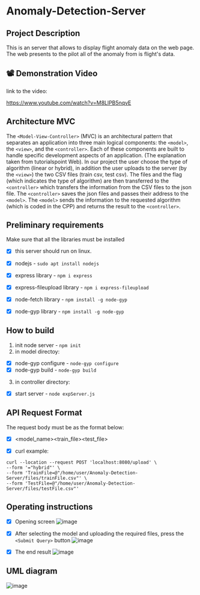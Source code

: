 # Anomaly-Detection-Server


## Project Description
This is an server that allows to display flight anomaly data on the web page. 
The web presents to the pilot all of the anomaly from is flight's data.


## 📽️ Demonstration Video
link to the video:

https://www.youtube.com/watch?v=M8LlPB5nqvE


##  Architecture MVC
The `<Model-View-Controller>` (MVC) is an architectural pattern that separates an application into three main logical components: the `<model>`, the `<view>`, and the `<controller>`. Each of these components are built to handle specific development aspects of an application. (The explanation taken from tutorialspoint Web).
In our project the user choose the type of algorithm (linear or hybrid), in addition the user uploads to the server (by the  `<view>`) the two CSV files (train csv, test csv). 
The files and the flag (which indicates the type of algorithm) are then transferred to the `<controller>` which transfers the information from the CSV files to the json file.
The  `<controller>` saves the json files and passes their address to the  `<model>`.
The  `<model>` sends the information to the requested algorithm (which is coded in the CPP) and returns the result to the  `<controller>`.


##  Preliminary requirements
Make sure that all the libraries must be installed
- [x] this server should run on linux.
- [x] nodejs - `sudo apt install nodejs`
- [x] express library - `npm i express`
- [x] express-fileupload library - `npm i express-fileupload`
- [x] node-fetch library - `npm install -g node-gyp`
- [x] node-gyp library - `npm install -g node-gyp`


## How to build
1. init node server - `npm init`
2. in model directoy:
 - [x] node-gyp configure - `node-gyp configure`
 - [x] node-gyp build - `node-gyp build`
3. in controller directory:
- [x] start server - `node expServer.js`


## API Request Format

The request body must be as the format below:

- [x] <model_name><train_file><test_file>

- [x] curl example:

```
curl --location --request POST 'localhost:8080/upload' \
--form '="hybrid"' \
--form 'TrainFile=@"/home/user/Anomaly-Detection-Server/files/trainFile.csv"' \
--form 'TestFile=@"/home/user/Anomaly-Detection-Server/files/testFile.csv"'
```

##  Operating instructions
- [x] Opening screen
![image](https://user-images.githubusercontent.com/73064092/119977317-f16cd680-bfc0-11eb-9983-eab9e743a589.png)

- [x] After selecting the model and uploading the required files, press the `<Submit Query>` button
 ![image](https://user-images.githubusercontent.com/73064092/119977442-1e20ee00-bfc1-11eb-86e8-70f08afec2ad.png)
- [x] The end result
![image](https://user-images.githubusercontent.com/73064092/119977495-30029100-bfc1-11eb-9257-12f2e6764f17.png)



## UML diagram
![image](https://user-images.githubusercontent.com/73064092/119975369-70144480-bfbe-11eb-9051-49005aa51db1.png)



